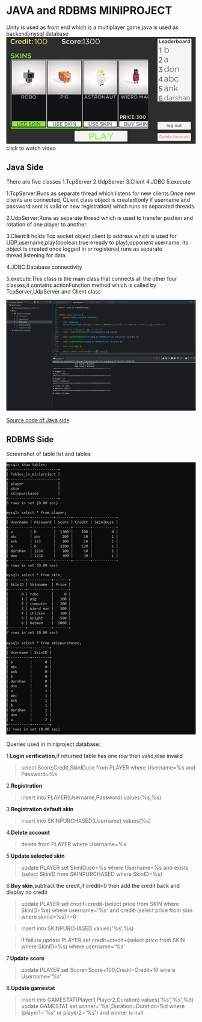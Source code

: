 # JAVA and RDBMS MINIPROJECT
Unity is used as front end which is a multiplayer game,java is used as backend,mysql database
[![alt text](https://github.com/arjungaonkar/MiniProject/blob/master/images/Screenshot_20181025-190921.png)](https://www.youtube.com/watch?v=UixU1s_hCjo&feature=youtu.be)
click to watch video

## Java Side
There are five classes
1.TcpServer
2.UdpServer
3.Client
4.JDBC
5.execute

1.TcpServer:Runs as separate thread which listens for new clients.Once new clients are connected, CLient class object is created(only if               username and password sent is valid or new registration) which runs as separated threads.

2.UdpServer:Runs as separate thread which is used to transfer postion and rotation of one player to another.

3.Client:It holds Tcp socket object,client Ip address which is used for UDP,username,play(boolean,true->ready to play),opponent username.
         Its object is created once logged in or registered,runs as separate thread,listening for data.
         
4.JDBC:Database connectivity

5.execute:This class is the main class that connects all the other four classes,it contains actionFunction method which is called by                   TcpServer,UdpServer and Client class

![alt text](https://github.com/arjungaonkar/MiniProject/blob/master/images/Screenshot%20(329).png "MiniProject")

[Source code of Java side](https://github.com/arjungaonkar/MiniProject/tree/master/Java)
## RDBMS Side
Screenshot of table list and tables

![alt text](https://github.com/arjungaonkar/MiniProject/blob/master/images/Screenshot%20(331).png "MiniProject")

Queries used in miniproject database:

1.**Login verification**,if returned table has one row then valid,else invalid
>select Score,Credit,SkinIDuse from PLAYER where Username=%s and Password=%s

2.**Registration**
>insert into PLAYER(Username,Password) values(%s,%s)

3.**Registration default skin**
>insert into SKINPURCHASED(Username) values(%s)

4.**Delete account**
>delete from PLAYER where Username=%s

5.**Update selected skin**
>update PLAYER set SkinIDuse=%s where Username=%s and exists (select SkinID from SKINPURCHASED where SkinID=%s)

6.**Buy skin**,subtract the credit,if credit<0 then add the credit back and display no credit
>update PLAYER set credit=credit-(select price from SKIN where SkinID=%s) where username='%s' and credit-(select price from skin where skinid=%s)>=0

>insert into SKINPURCHASED values('%s',%s)

>if failure,update PLAYER set credit=credit+(select price from SKIN where SkinID=%s) where username='%s'

7.**Update score**
>update PLAYER set Score=Score+100,Credit=Credit+10 where Username='%s'

8.**Update gamestat**
>insert into GAMESTAT(Player1,Player2,Duration) values('%s','%s',%d)
>update GAMESTAT set winner='%s',Duration=Duration-%d where (player1='%s' or player2='%s') and winner is null


